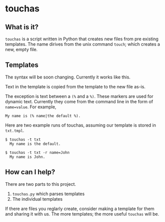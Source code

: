 # touchas

## What is it?

`touchas` is a script written in Python that creates new files from pre existing templates.  The name dirives from the unix command `touch`; which creates a new, empty file. 

## Templates

The syntax will be soon changing.  Currently it works like this.

Text in the template is copied from the template to the new file as-is.

The exception is text between a `(%` and a `%)`.  These markers are used for dynamic text.  Currently they come from the command line in the form of `name=value`.  For example,

    My name is (% name|the default %).

Here are two example runs of touchas, assuming our template is stored in `txt.tmpl`.

    $ touchas -t txt
      My name is the default.

    $ touchas -t txt -r name=John
      My name is John.

## How can I help?

There are two parts to this project.

1. `touchas.py` which parses templates
1. The individual templates

If there are files you reglarly create, consider making a template for them and sharing it with us.  The more templates; the more useful `touchas` will be.


